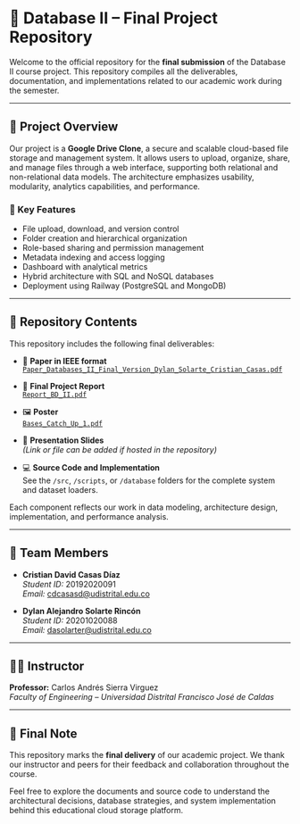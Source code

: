 # 📁 Database II – Final Project Repository

Welcome to the official repository for the **final submission** of the Database II course project. This repository compiles all the deliverables, documentation, and implementations related to our academic work during the semester.

---

## 📌 Project Overview

Our project is a **Google Drive Clone**, a secure and scalable cloud-based file storage and management system. It allows users to upload, organize, share, and manage files through a web interface, supporting both relational and non-relational data models. The architecture emphasizes usability, modularity, analytics capabilities, and performance.

### 🔑 Key Features

- File upload, download, and version control  
- Folder creation and hierarchical organization  
- Role-based sharing and permission management  
- Metadata indexing and access logging  
- Dashboard with analytical metrics  
- Hybrid architecture with SQL and NoSQL databases  
- Deployment using Railway (PostgreSQL and MongoDB)

---

## 📂 Repository Contents

This repository includes the following final deliverables:

- 📄 **Paper in IEEE format**  
  [`Paper_Databases_II_Final_Version_Dylan_Solarte_Cristian_Casas.pdf`](./Paper_Databases_II_Final_Version_Dylan_Solarte_Cristian_Casas.pdf)

- 🧾 **Final Project Report**  
  [`Report_BD_II.pdf`](https://github.com/DylanSolarteR/database-ii-project/blob/main/Final%20Delivery/Report_Drive_Clone.pdf)

- 🖼️ **Poster**  
  [`Bases_Catch_Up_1.pdf`](./Bases_Catch_Up_1.pdf)

- 📑 **Presentation Slides**  
  *(Link or file can be added if hosted in the repository)*

- 💻 **Source Code and Implementation**  
  See the `/src`, `/scripts`, or `/database` folders for the complete system and dataset loaders.

Each component reflects our work in data modeling, architecture design, implementation, and performance analysis.

---

## 👥 Team Members

- **Cristian David Casas Díaz**  
  *Student ID:* 20192020091  
  *Email:* cdcasasd@udistrital.edu.co

- **Dylan Alejandro Solarte Rincón**  
  *Student ID:* 20201020088  
  *Email:* dasolarter@udistrital.edu.co

---

## 👨‍🏫 Instructor

**Professor:** Carlos Andrés Sierra Virguez  
*Faculty of Engineering – Universidad Distrital Francisco José de Caldas*

---

## 📢 Final Note

This repository marks the **final delivery** of our academic project. We thank our instructor and peers for their feedback and collaboration throughout the course.

Feel free to explore the documents and source code to understand the architectural decisions, database strategies, and system implementation behind this educational cloud storage platform.

